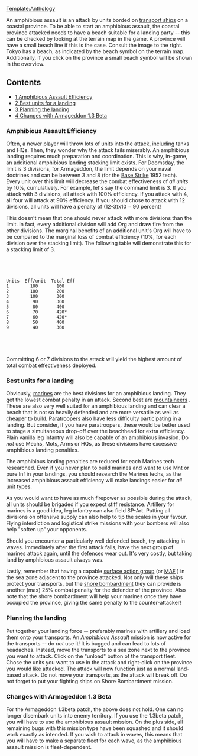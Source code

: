 [Template:Anthology](/wiki/index.php?title=Template:Anthology&action=edit&redlink=1 "Template:Anthology (page does not exist)")

An amphibious assault is an attack by units borded on [transport
ships](/wiki/Transport "Transport") on a coastal province. To be able to
start an amphibious assault, the coastal province attacked needs to have
a beach suitable for a landing party -- this can be checked by looking
at the terrain map in the game. A province will have a small beach line
if this is the case. Consult the image to the right. Tokyo has a beach,
as indicated by the beach symbol on the terrain map. Additionally, if
you click on the province a small beach symbol will be shown in the
overview.

## Contents

-   [ 1 Amphibious Assault Efficiency ](#Amphibious_Assault_Efficiency)
-   [ 2 Best units for a landing ](#Best_units_for_a_landing)
-   [ 3 Planning the landing ](#Planning_the_landing)
-   [ 4 Changes with Armageddon 1.3 Beta
    ](#Changes_with_Armageddon_1.3_Beta)

###  Amphibious Assault Efficiency 

Often, a newer player will throw lots of units into the attack,
including tanks and HQs. Then, they wonder why the attack fails
miserably. An amphibious landing requires much preparation and
coordination. This is why, in-game, an additional amphibious landing
stacking limit exists. For Doomsday, the limit is 3 divisions, for
Armageddon, the limit depends on your naval doctrines and can be between
3 and 8 (for the [Base Strike](/wiki/Base_Strike "Base Strike") 1952
tech). Every unit over this limit will decrease the combat effectiveness
of *all units* by 10%, cumulatively. For example, let's say the command
limit is 3. If you attack with 3 divisions, all attack with 100%
efficiency. If you attack with 4, all four will attack at 90%
efficiency. If you should chose to attack with 12 divisions, all units
will have a penalty of (12-3)x10 = 90 percent!

This doesn't mean that one should never attack with more divisions than
the limit. In fact, every additional division will add Org and draw fire
from the other divisions. The marginal benefits of an additional unit's
Org will have to be compared to the marginal loss of combat efficiency
(10%, for each division over the stacking limit). The following table
will demonstrate this for a stacking limit of 3.

`   `

`   `

    Units  Eff/unit  Total Eff
    1        100       100
    2        100       200
    3        100       300
    4         90       360
    5         80       400
    6         70       420*
    7         60       420*
    8         50       400
    9         40       360

`  `

`   `

Committing 6 or 7 divisions to the attack will yield the highest amount
of total combat effectiveness deployed.

###  Best units for a landing 

Obviously, [marines](/wiki/Marines "Marines") are the best divisions for
an amphibious landing. They get the lowest combat penalty in an attack.
Second best are [mountaineers](/wiki/Mountaineers "Mountaineers") .
These are also very well suited for an amphibious landing and can clear
a beach that is not so heavily defended and are more versatile as well
as cheaper to build. [Paratroopers](/wiki/Paratroopers "Paratroopers")
also have less difficulty participating in a landing. But consider, if
you have paratroopers, these would be better used to stage a
simultaneous drop-off over the beachhead for extra efficiency. Plain
vanilla leg infantry will also be capable of an amphibious invasion. Do
*not* use Mechs, Mots, Arms or HQs, as these divisions have excessive
amphibious landing penalties.

The amphibious landing penalties are reduced for each Marines tech
researched. Even if you never plan to build marines and want to use Mnt
or pure Inf in your landings, you should research the Marines techs, as
the increased amphibious assault efficiency will make landings easier
for *all* unit types.

As you would want to have as much firepower as possible during the
attack, all units should be brigaded if you expect stiff resistance.
Artillery for marines is a good idea, leg infantry can also field
SP-Art. Putting all divisions on offensive supply can also help to tip
the scales in your favour. Flying interdiction and logistical strike
missions with your bombers will also help "soften up" your opponents.

Should you encounter a particularly well defended beach, try attacking
in waves. Immediately after the first attack fails, have the next group
of marines attack again, until the defences wear out. It's very costly,
but taking land by amphibious assault always was.

Lastly, remember that having a capable [surface action
group](/wiki/Surface_action_group "Surface action group") (or
[MAF](/wiki/Marine_Amphibious_Force "Marine Amphibious Force") ) in the
sea zone adjacent to the province attacked. Not only will these ships
protect your transports, but the [shore
bombardment](/wiki/index.php?title=Shore_bombardment&action=edit&redlink=1 "Shore bombardment (page does not exist)")
they can provide is another (max) 25% combat penalty for the defender of
the province. Also note that the shore bombardment will help your
marines once they have occupied the province, giving the same penalty to
the counter-attacker!

###  Planning the landing 

Put together your landing force -- preferably marines with artillery and
load them onto your transports. An *Amphibious Assault* mission is now
active for the transports -- do *not* use it! It is bugged and can lead
to lots of headaches. Instead, move the transports to a sea zone next to
the province you want to attack. Click on the "unload" button of the
transport fleet. Chose the units you want to use in the attack and
right-click on the province you would like attacked. The attack will now
function just as a normal land-based attack. Do not move your
transports, as the attack will break off. Do not forget to put your
fighting ships on Shore Bombardment mission.

###  Changes with Armageddon 1.3 Beta 

For the Armageddon 1.3beta patch, the above does not hold. One can no
longer disembark units into enemy territory. If you use the 1.3beta
patch, you will have to use the amphibious assault mission. On the plus
side, all remaining bugs with this mission type have been squashed and
it should work exactly as intended. If you wish to attack in waves, this
means that you will have to make a separate fleet for each wave, as the
amphibious assault mission is fleet-dependent.
